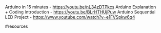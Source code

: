 Arduino in 15 minutes - https://youtu.be/nL34zDTPkcs
Arduino Explanation + Coding Introduction - https://youtu.be/BLrHTHUjPuw
Arduino Sequential LED Project - https://www.youtube.com/watch?v=e1FVSpkw6q4

#resources 